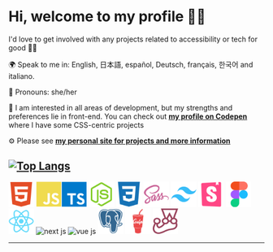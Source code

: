 <div align="left">

# Hi, welcome to my profile 👋🏻

  
I'd love to get involved with any projects related to accessibility or tech for good 🦸‍♀️
  
🌍  Speak to me in: English, 日本語, español, Deutsch, français, 한국어 and italiano. 

📝  Pronouns: she/her

🎨  I am interested in all areas of development, but my strengths and preferences lie in front-end. You can check out **[my profile on Codepen](https://codepen.io/augs0)** where I have some CSS-centric projects

⚙️  Please see **[my personal site for projects and more information](https://augustdev.vercel.app/)**
 
[![Top Langs](https://github-readme-stats.vercel.app/api/top-langs/?username=Augs0&layout=compact&theme=vision-friendly-dark)](https://github.com/anuraghazra/github-readme-stats)
---
  
<img width="50" src="https://github.com/devicons/devicon/blob/master/icons/html5/html5-plain.svg" alt="html 5"/>
<img width="50" src="https://github.com/devicons/devicon/blob/master/icons/javascript/javascript-plain.svg" alt="javascript"/><img width="50" src="https://github.com/devicons/devicon/blob/master/icons/typescript/typescript-plain.svg" alt="typescript"/>
<img width="50" src="https://github.com/devicons/devicon/blob/master/icons/nodejs/nodejs-plain.svg" alt="node js"/>
  <img width="50" src="https://github.com/devicons/devicon/blob/master/icons/css3/css3-plain.svg" alt="css 3" />
<img width="50" src="https://github.com/devicons/devicon/blob/master/icons/sass/sass-original.svg" alt="sass" />
<img width="50" src="https://github.com/devicons/devicon/blob/master/icons/tailwindcss/tailwindcss-plain.svg" alt="tailwind" />
  <img width="50" src="https://github.com/devicons/devicon/blob/master/icons/storybook/storybook-original.svg" alt="storybook"
 />
  <img width="50" src="https://github.com/devicons/devicon/blob/master/icons/figma/figma-original.svg" alt="figma" />
<img width="50" src="https://github.com/devicons/devicon/blob/master/icons/react/react-original.svg" alt="react js"/>
<img width="50" src="https://raw.githubusercontent.com/danielcranney/readme-generator/main/public/icons/skills/nextjs-colored-dark.svg" alt="next js"/>
<img width="50" src="https://raw.githubusercontent.com/danielcranney/profileme-dev/main/public/icons/skills/vuejs-colored.svg" alt="vue js" />  
<img width="50" src="https://github.com/devicons/devicon/blob/master/icons/postgresql/postgresql-plain.svg" alt="postgres sql" />
  <img width="50" src="https://github.com/devicons/devicon/blob/master/icons/gulp/gulp-plain.svg" alt="gulp" />
  <img width="50" src="https://github.com/devicons/devicon/blob/master/icons/jest/jest-plain.svg" alt="jest"/>

---

</div>
